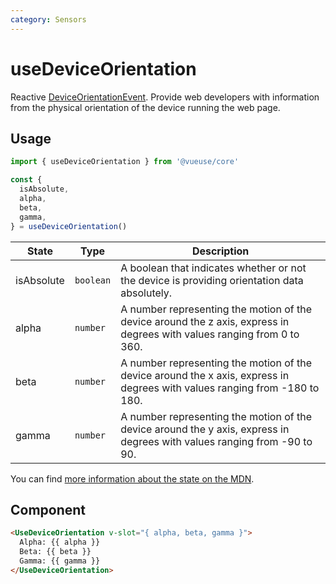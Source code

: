 ```yaml
---
category: Sensors
---
```


# useDeviceOrientation

Reactive [DeviceOrientationEvent](https://developer.mozilla.org/en-US/docs/Web/API/DeviceOrientationEvent). Provide web developers with information from the physical orientation of the device running the web page.

## Usage

```js
import { useDeviceOrientation } from '@vueuse/core'

const {
  isAbsolute,
  alpha,
  beta,
  gamma,
} = useDeviceOrientation()
```

| State      | Type     | Description                                                                                                                |
| ---------- | -------- | -------------------------------------------------------------------------------------------------------------------------- |
| isAbsolute | `boolean` | A boolean that indicates whether or not the device is providing orientation data absolutely.                               |
| alpha      | `number` | A number representing the motion of the device around the z axis, express in degrees with values ranging from 0 to 360.    |
| beta       | `number` | A number representing the motion of the device around the x axis, express in degrees with values ranging from -180 to 180. |
| gamma      | `number` | A number representing the motion of the device around the y axis, express in degrees with values ranging from -90 to 90.   |

You can find [more information about the state on the MDN](https://developer.mozilla.org/en-US/docs/Web/API/DeviceOrientationEvent#Properties).

## Component

```html
<UseDeviceOrientation v-slot="{ alpha, beta, gamma }">
  Alpha: {{ alpha }}
  Beta: {{ beta }}
  Gamma: {{ gamma }}
</UseDeviceOrientation>
```

<LearnMoreComponents />
